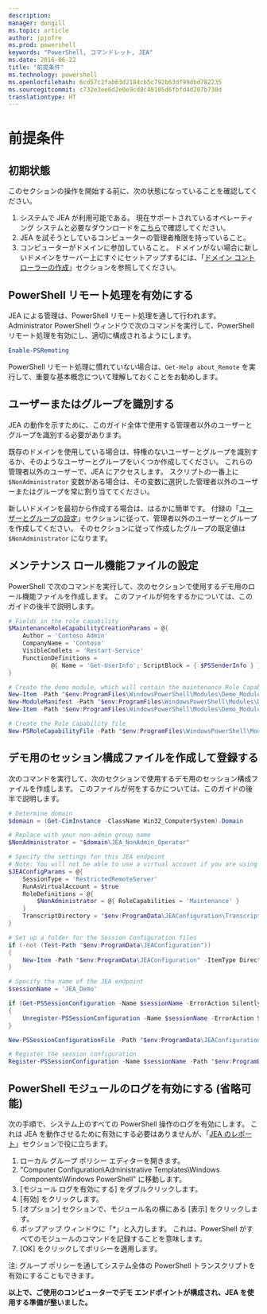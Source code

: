 ```yaml
---
description: 
manager: dongill
ms.topic: article
author: jpjofre
ms.prod: powershell
keywords: "PowerShell, コマンドレット, JEA"
ms.date: 2016-06-22
title: "前提条件"
ms.technology: powershell
ms.openlocfilehash: 6cd57c2fab63d2184cb5c792b63df99dbd782235
ms.sourcegitcommit: c732e3ee6d2e0e9cd8c40105d6fbfd4d207b730d
translationtype: HT
---
```

# <a name="prerequisites"></a>前提条件

## <a name="initial-state"></a>初期状態
このセクションの操作を開始する前に、次の状態になっていることを確認してください。

1. システムで JEA が利用可能である。 現在サポートされているオペレーティング システムと必要なダウンロードを[こちら](./README.md)で確認してください。
2. JEA を試そうとしているコンピューターの管理者権限を持っていること。
3. コンピューターがドメインに参加していること。
ドメインがない場合に新しいドメインをサーバー上にすぐにセットアップするには、「[ドメイン コントローラーの作成](#creating-a-domain-controller)」セクションを参照してください。

## <a name="enable-powershell-remoting"></a>PowerShell リモート処理を有効にする
JEA による管理は、PowerShell リモート処理を通して行われます。
Administrator PowerShell ウィンドウで次のコマンドを実行して、PowerShell リモート処理を有効にし、適切に構成されるようにします。

```PowerShell
Enable-PSRemoting
```

PowerShell リモート処理に慣れていない場合は、`Get-Help about_Remote` を実行して、重要な基本概念について理解しておくことをお勧めします。

## <a name="identify-your-users-or-groups"></a>ユーザーまたはグループを識別する
JEA の動作を示すために、このガイド全体で使用する管理者以外のユーザーとグループを識別する必要があります。

既存のドメインを使用している場合は、特権のないユーザーとグループを識別するか、そのようなユーザーとグループをいくつか作成してください。
これらの管理者以外のユーザーで、JEA にアクセスします。
スクリプトの一番上に `$NonAdministrator` 変数がある場合は、その変数に選択した管理者以外のユーザーまたはグループを常に割り当ててください。

新しいドメインを最初から作成する場合は、はるかに簡単です。
付録の「[ユーザーとグループの設定](creating-a-domain-controller.md#set-up-users-and-groups)」セクションに従って、管理者以外のユーザーとグループを作成してください。
そのセクションに従って作成したグループの既定値は `$NonAdministrator` になります。

## <a name="set-up-maintenance-role-capability-file"></a>メンテナンス ロール機能ファイルの設定
PowerShell で次のコマンドを実行して、次のセクションで使用するデモ用のロール機能ファイルを作成します。
このファイルが何をするかについては、このガイドの後半で説明します。

```PowerShell
# Fields in the role capability
$MaintenanceRoleCapabilityCreationParams = @{
    Author = 'Contoso Admin'
    CompanyName = 'Contoso'
    VisibleCmdlets = 'Restart-Service'
    FunctionDefinitions =
            @{ Name = 'Get-UserInfo'; ScriptBlock = { $PSSenderInfo } }
}

# Create the demo module, which will contain the maintenance Role Capability File
New-Item -Path "$env:ProgramFiles\WindowsPowerShell\Modules\Demo_Module" -ItemType Directory
New-ModuleManifest -Path "$env:ProgramFiles\WindowsPowerShell\Modules\Demo_Module\Demo_Module.psd1"
New-Item -Path "$env:ProgramFiles\WindowsPowerShell\Modules\Demo_Module\RoleCapabilities" -ItemType Directory

# Create the Role Capability file
New-PSRoleCapabilityFile -Path "$env:ProgramFiles\WindowsPowerShell\Modules\Demo_Module\RoleCapabilities\Maintenance.psrc" @MaintenanceRoleCapabilityCreationParams
```

## <a name="create-and-register-demo-session-configuration-file"></a>デモ用のセッション構成ファイルを作成して登録する
次のコマンドを実行して、次のセクションで使用するデモ用のセッション構成ファイルを作成します。
このファイルが何をするかについては、このガイドの後半で説明します。

```PowerShell
# Determine domain
$domain = (Get-CimInstance -ClassName Win32_ComputerSystem).Domain

# Replace with your non-admin group name
$NonAdministrator = "$domain\JEA_NonAdmin_Operator"

# Specify the settings for this JEA endpoint
# Note: You will not be able to use a virtual account if you are using WMF 5.0 on Windows 7 or Windows Server 2008 R2
$JEAConfigParams = @{
    SessionType = 'RestrictedRemoteServer'
    RunAsVirtualAccount = $true
    RoleDefinitions = @{
        $NonAdministrator = @{ RoleCapabilities = 'Maintenance' }
    }
    TranscriptDirectory = "$env:ProgramData\JEAConfiguration\Transcripts"
}

# Set up a folder for the Session Configuration files
if (-not (Test-Path "$env:ProgramData\JEAConfiguration"))
{
    New-Item -Path "$env:ProgramData\JEAConfiguration" -ItemType Directory
}

# Specify the name of the JEA endpoint
$sessionName = 'JEA_Demo'

if (Get-PSSessionConfiguration -Name $sessionName -ErrorAction SilentlyContinue)
{
    Unregister-PSSessionConfiguration -Name $sessionName -ErrorAction Stop
}

New-PSSessionConfigurationFile -Path "$env:ProgramData\JEAConfiguration\JEADemo.pssc" @JEAConfigParams

# Register the session configuration
Register-PSSessionConfiguration -Name $sessionName -Path "$env:ProgramData\JEAConfiguration\JEADemo.pssc"
```

## <a name="enable-powershell-module-logging-optional"></a>PowerShell モジュールのログを有効にする (省略可能)
次の手順で、システム上のすべての PowerShell 操作のログを有効にします。
これは JEA を動作させるために有効にする必要はありませんが、「[JEA のレポート](reporting-on-jea.md)」セクションで役に立ちます。

1. ローカル グループ ポリシー エディターを開きます。
2. "Computer Configuration\Administrative Templates\Windows Components\Windows PowerShell" に移動します。
3. [モジュール ログを有効にする] をダブルクリックします。
4. [有効] をクリックします。
5. [オプション] セクションで、モジュール名の横にある [表示] をクリックします。
6. ポップアップ ウィンドウに「\*」と入力します。 これは、PowerShell がすべてのモジュールのコマンドを記録することを意味します。
7. [OK] をクリックしてポリシーを適用します。

注: グループ ポリシーを通してシステム全体の PowerShell トランスクリプトを有効にすることもできます。

**以上で、ご使用のコンピューターでデモ エンドポイントが構成され、JEA を使用する準備が整いました。**

